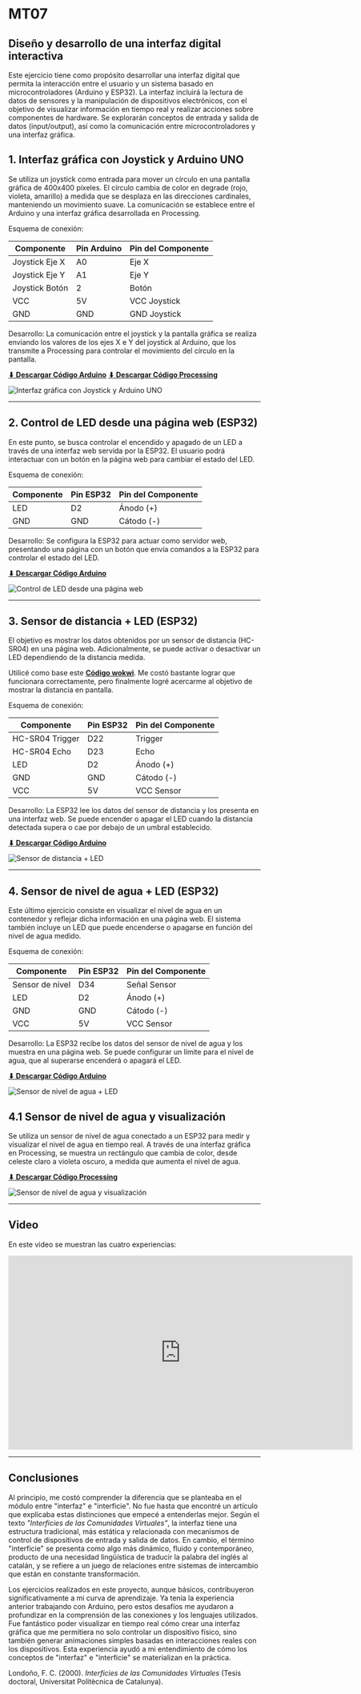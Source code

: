 # MT07
## Diseño y desarrollo de una interfaz digital interactiva

Este ejercicio tiene como propósito desarrollar una interfaz digital que permita la interacción entre el usuario y un sistema basado en microcontroladores (Arduino y ESP32). La interfaz incluirá la lectura de datos de sensores y la manipulación de dispositivos electrónicos, con el objetivo de visualizar información en tiempo real y realizar acciones sobre componentes de hardware. Se explorarán conceptos de entrada y salida de datos (input/output), así como la comunicación entre microcontroladores y una interfaz gráfica.

## 1. Interfaz gráfica con Joystick y Arduino UNO
Se utiliza un joystick como entrada para mover un círculo en una pantalla gráfica de 400x400 píxeles. El círculo cambia de color en degrade (rojo, violeta, amarillo) a medida que se desplaza en las direcciones cardinales, manteniendo un movimiento suave. La comunicación se establece entre el Arduino y una interfaz gráfica desarrollada en Processing.

Esquema de conexión:
<table style="width: 100%;">
  <thead>
    <tr>
      <th>Componente</th>
      <th>Pin Arduino</th>
      <th>Pin del Componente</th>
    </tr>
  </thead>
  <tbody>
    <tr>
      <td>Joystick Eje X</td>
      <td>A0</td>
      <td>Eje X</td>
    </tr>
    <tr>
      <td>Joystick Eje Y</td>
      <td>A1</td>
      <td>Eje Y</td>
    </tr>
    <tr>
      <td>Joystick Botón</td>
      <td>2</td>
      <td>Botón</td>
    </tr>
    <tr>
      <td>VCC</td>
      <td>5V</td>
      <td>VCC Joystick</td>
    </tr>
    <tr>
      <td>GND</td>
      <td>GND</td>
      <td>GND Joystick</td>
    </tr>
  </tbody>
</table>

Desarrollo: La comunicación entre el joystick y la pantalla gráfica se realiza enviando los valores de los ejes X e Y del joystick al Arduino, que los transmite a Processing para controlar el movimiento del círculo en la pantalla.

 **[⬇︎ Descargar Código Arduino](../Descargas/MT07_DESCARGAS/conexion_joystick)**
 **[⬇︎ Descargar Código Processing](../Descargas/MT07_DESCARGAS/ventana_circulo_joystick.pde)**

 ![Interfaz gráfica con Joystick y Arduino UNO](../images/MT07/01_PROCESSING.png)

-------------

## 2. Control de LED desde una página web (ESP32)
En este punto, se busca controlar el encendido y apagado de un LED a través de una interfaz web servida por la ESP32. El usuario podrá interactuar con un botón en la página web para cambiar el estado del LED.

Esquema de conexión:
<table style="width: 100%;">
  <thead>
    <tr>
      <th>Componente</th>
      <th>Pin ESP32</th>
      <th>Pin del Componente</th>
    </tr>
  </thead>
  <tbody>
    <tr>
      <td>LED</td>
      <td>D2</td>
      <td>Ánodo (+)</td>
    </tr>
    <tr>
      <td>GND</td>
      <td>GND</td>
      <td>Cátodo (-)</td>
    </tr>
  </tbody>
</table>

Desarrollo: Se configura la ESP32 para actuar como servidor web, presentando una página con un botón que envía comandos a la ESP32 para controlar el estado del LED.

**[⬇︎ Descargar Código Arduino](../Descargas/MT07_DESCARGAS/encendido_led_web)**

![Control de LED desde una página web](../images/MT07/02_LED.png)

--------

## 3. Sensor de distancia + LED (ESP32)
El objetivo es mostrar los datos obtenidos por un sensor de distancia (HC-SR04) en una página web. Adicionalmente, se puede activar o desactivar un LED dependiendo de la distancia medida.

Utilicé como base este **[Código wokwi](https://wokwi.com/projects/343118872517280339)**. Me costó bastante lograr que funcionara correctamente, pero finalmente logré acercarme al objetivo de mostrar la distancia en pantalla.

Esquema de conexión:
<table style="width: 100%;">
  <thead>
    <tr>
      <th>Componente</th>
      <th>Pin ESP32</th>
      <th>Pin del Componente</th>
    </tr>
  </thead>
  <tbody>
    <tr>
      <td>HC-SR04 Trigger</td>
      <td>D22</td>
      <td>Trigger</td>
    </tr>
    <tr>
      <td>HC-SR04 Echo</td>
      <td>D23</td>
      <td>Echo</td>
    </tr>
    <tr>
      <td>LED</td>
      <td>D2</td>
      <td>Ánodo (+)</td>
    </tr>
    <tr>
      <td>GND</td>
      <td>GND</td>
      <td>Cátodo (-)</td>
    </tr>
    <tr>
      <td>VCC</td>
      <td>5V</td>
      <td>VCC Sensor</td>
    </tr>
  </tbody>
</table>

Desarrollo: La ESP32 lee los datos del sensor de distancia y los presenta en una interfaz web. Se puede encender o apagar el LED cuando la distancia detectada supera o cae por debajo de un umbral establecido.

**[⬇︎ Descargar Código Arduino](../Descargas/MT07_DESCARGAS/Sensor_distancia)**

![Sensor de distancia + LED](../images/MT07/03_DISTANCIA.png)

-------------

## 4. Sensor de nivel de agua + LED (ESP32)
Este último ejercicio consiste en visualizar el nivel de agua en un contenedor y reflejar dicha información en una página web. El sistema también incluye un LED que puede encenderse o apagarse en función del nivel de agua medido.

Esquema de conexión:
<table style="width: 100%;">
  <thead>
    <tr>
      <th>Componente</th>
      <th>Pin ESP32</th>
      <th>Pin del Componente</th>
    </tr>
  </thead>
  <tbody>
    <tr>
      <td>Sensor de nivel</td>
      <td>D34</td>
      <td>Señal Sensor</td>
    </tr>
    <tr>
      <td>LED</td>
      <td>D2</td>
      <td>Ánodo (+)</td>
    </tr>
    <tr>
      <td>GND</td>
      <td>GND</td>
      <td>Cátodo (-)</td>
    </tr>
    <tr>
      <td>VCC</td>
      <td>5V</td>
      <td>VCC Sensor</td>
    </tr>
  </tbody>
</table>

Desarrollo: La ESP32 recibe los datos del sensor de nivel de agua y los muestra en una página web. Se puede configurar un límite para el nivel de agua, que al superarse encenderá o apagará el LED.

**[⬇︎ Descargar Código Arduino](../Descargas/MT07_DESCARGAS/niveldeagua_esp32)**

![Sensor de nivel de agua + LED](../images/MT07/04_AGUA.png)


## 4.1 Sensor de nivel de agua y visualización

Se utiliza un sensor de nivel de agua conectado a un ESP32 para medir y visualizar el nivel de agua en tiempo real. A través de una interfaz gráfica en Processing, se muestra un rectángulo que cambia de color, desde celeste claro a violeta oscuro, a medida que aumenta el nivel de agua.

**[⬇︎ Descargar Código Processing](../Descargas/MT07_DESCARGAS/GRAFICA_NIVEL_AGUA.pde)**

![Sensor de nivel de agua y visualización](../images/MT07/05_NIVEL_AGUA.gif)

---------

## Video

En este video se muestran las cuatro experiencias:

<iframe width="688" height="388" src="https://www.youtube.com/embed/BqAx07Z72MQ?si=9swNo9yurRLS2bQN" title="YouTube video player" frameborder="0" allow="accelerometer; autoplay; clipboard-write; encrypted-media; gyroscope; picture-in-picture; web-share" referrerpolicy="strict-origin-when-cross-origin" allowfullscreen></iframe>


-------

## Conclusiones

Al principio, me costó comprender la diferencia que se planteaba en el módulo entre "interfaz" e "interficie". No fue hasta que encontré un artículo que explicaba estas distinciones que empecé a entenderlas mejor. Según el texto _"Interficies de las Comunidades Virtuales"_, la interfaz tiene una estructura tradicional, más estática y relacionada con mecanismos de control de dispositivos de entrada y salida de datos. En cambio, el término "interficie" se presenta como algo más dinámico, fluido y contemporáneo, producto de una necesidad lingüística de traducir la palabra del inglés al catalán, y se refiere a un juego de relaciones entre sistemas de intercambio que están en constante transformación.

Los ejercicios realizados en este proyecto, aunque básicos, contribuyeron significativamente a mi curva de aprendizaje. Ya tenía la experiencia anterior trabajando con Arduino, pero estos desafíos me ayudaron a profundizar en la comprensión de las conexiones y los lenguajes utilizados. Fue fantástico poder visualizar en tiempo real cómo crear una interfaz gráfica que me permitiera no solo controlar un dispositivo físico, sino también generar animaciones simples basadas en interacciones reales con los dispositivos. Esta experiencia ayudó a mi entendimiento de cómo los conceptos de "interfaz" e "interficie" se materializan en la práctica.

Londoño, F. C. (2000). _Interficies de las Comunidades Virtuales_ (Tesis doctoral, Universitat Politècnica de Catalunya).